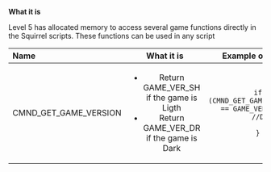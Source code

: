 **What it is**

Level 5 has allocated memory to access several game functions directly in the Squirrel scripts. These functions can be used in any script

| Name  |      What it is      |  Example of Usage |
|:----------|:-------------:|:------:|
| CMND_GET_GAME_VERSION |  <ul><li>Return GAME_VER_SH if the game is Ligth</li><li>Return GAME_VER_DR if the game is Dark</li></ul> | <pre lang="squirrel"><code>if (CMND_GET_GAME_VERSION() == GAME_VER_SH) { <br> //Do <br>}</code></pre>|
